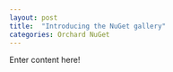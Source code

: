 ```yaml
---
layout: post
title:  "Introducing the NuGet gallery"
categories: Orchard NuGet
---
```


Enter content here!
